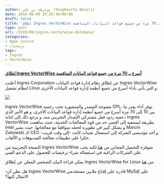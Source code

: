 ```yaml
---
author: يوغرطة بن علي (Youghourta Benali)
date: 2010-06-09 18:24:36+00:00
draft: false
title: 'إطلاق Ingres VectorWise أسرع بـ 70 مرة من جميع قواعد البيانات المنافسة  '
type: post
url: /2010/06/ingres-vectorwise-database/
categories:
- Open source
- برمجيات
tags:
- Ingres
- VectorWise
---
```


**[إطلاق Ingres VectorWise أسرع بـ 70 مرة من جميع قواعد البيانات المنافسة](http://www.it-scoop.com/2010/06/ingres-vectorwise-database/)**




أعلنت Ingres Corporation عن إطلاق نظام إدارة قواعد البيانات Ingres VectorWise لنظام تشغيل Linux و التي يأتي بأداء أسرع من جميع أنظمة إدارة قواعد البيانات الأخرى.




[![](http://www.it-scoop.com/wp-content/uploads/2010/01/vectorwise.png)
](http://www.it-scoop.com/2010/06/ingres-vectorwise-database/)


Ingres VectorWise مفتوحة المصدر والمنشورة تحت رخصة GPL، توفر أداء يقدر ما بين 10 إلى 70 مرة أسرع من جميع أنظمة إدارة قواعد البيانات الأخرى، و هو الأمر الذي دعمته ردود فعل مشتركي الإصدار التجريبي منه، و يرجع ذلك إلى كتابة Ingres VectorWise بطريقة ليستفيد إلى أقصى حد من قوة المعالجات الحديثة، حيث ساهمت Intel و بشكل كبير في تطويره لجعله متوافقا مع معالجاتها. حيث يشير Marcin Zukowski الـ CEO و أحد مؤسسي الشركة إلى استعمال تقنيات كانت -إلى وقت قريب- حكرا على تطبيقات معالجة الفيديوهات و الألعاب.

النسخة التجريبية من Ingres VectorWise متوفرة للتحميل المجاني من [هنا](http://www.ingres.com/downloads/ingres-vectorwise.php).لكنه يجب على الشركات الراغبة في استعماله شراء ترخيصات للحصول على الدعم الفني.

يمكن قراءة البيان الصحفي المعلن عن إطلاق Ingres VectorWise for Linux من [هنا](http://www.ingres.com/about/press/10-0608-ingres-vectorwise.php).

-هل تظن أن Ingres VectorWise قادرة على إقناع ملايين مستخدمي MySql على الانتقال إليها؟
